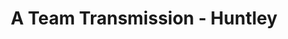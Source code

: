 ---
title: "A Team Transmission - Huntley"
url: /columbus/a-team-transmission-huntley/
shop: car repair
---